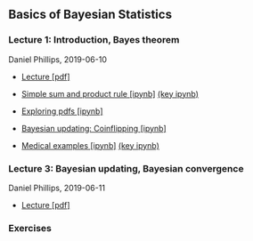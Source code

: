 ## Basics of Bayesian Statistics

### Lecture 1: Introduction, Bayes theorem
Daniel Phillips, 2019-06-10
* [Lecture [pdf]](https://github.com/NuclearTalent/Bayes2019/blob/master/topics/basics-of-bayesian-statistics/TALENT_M1a.pdf)

* [Simple sum and product rule [ipynb]](https://github.com/NuclearTalent/Bayes2019/blob/master/topics/basics-of-bayesian-statistics/simple_sum_product_rule.ipynb) [(key ipynb)](https://github.com/NuclearTalent/Bayes2019/blob/master/topics/basics-of-bayesian-statistics/simple_sum_product_rule_KEY.ipynb)
* [Exploring pdfs [ipynb]](https://github.com/NuclearTalent/Bayes2019/blob/master/topics/basics-of-bayesian-statistics/Exploring_pdfs.ipynb)
* [Bayesian updating: Coinflipping [ipynb]](https://github.com/NuclearTalent/Bayes2019/blob/master/topics/basics-of-bayesian-statistics/Bayesian_updating_coinflip_interactive.ipynb)
* [Medical examples [ipynb]](https://github.com/NuclearTalent/Bayes2019/blob/master/topics/basics-of-bayesian-statistics/medical_example_by_Bayes.ipynb) [(key ipynb)](https://github.com/NuclearTalent/Bayes2019/blob/master/topics/basics-of-bayesian-statistics/medical_example_by_Bayes_KEY.ipynb)


### Lecture 3: Bayesian updating, Bayesian convergence
Daniel Phillips, 2019-06-11
* [Lecture [pdf]](https://github.com/NuclearTalent/Bayes2019/blob/master/topics/basics-of-bayesian-statistics/TALENT_T1a.pdf)


### Exercises
